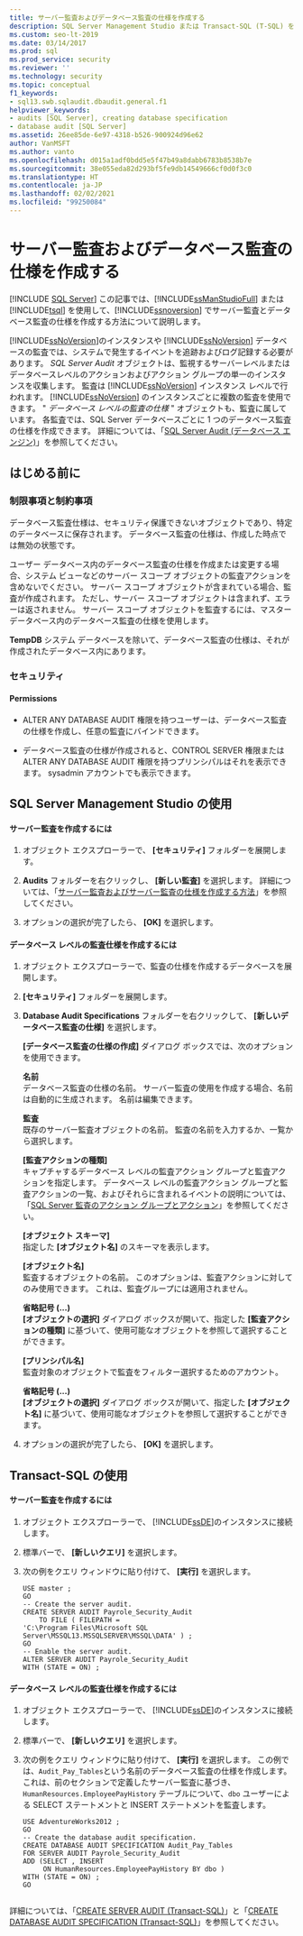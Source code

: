 ```yaml
---
title: サーバー監査およびデータベース監査の仕様を作成する
description: SQL Server Management Studio または Transact-SQL (T-SQL) を使用して SQL Server の監査とデータベース監査の仕様を作成する方法について説明します。
ms.custom: seo-lt-2019
ms.date: 03/14/2017
ms.prod: sql
ms.prod_service: security
ms.reviewer: ''
ms.technology: security
ms.topic: conceptual
f1_keywords:
- sql13.swb.sqlaudit.dbaudit.general.f1
helpviewer_keywords:
- audits [SQL Server], creating database specification
- database audit [SQL Server]
ms.assetid: 26ee85de-6e97-4318-b526-900924d96e62
author: VanMSFT
ms.author: vanto
ms.openlocfilehash: d015a1adf0bdd5e5f47b49a8dabb6783b8538b7e
ms.sourcegitcommit: 38e055eda82d293bf5fe9db14549666cf0d0f3c0
ms.translationtype: HT
ms.contentlocale: ja-JP
ms.lasthandoff: 02/02/2021
ms.locfileid: "99250084"
---
```

# <a name="create-a-server-audit-and-database-audit-specification"></a>サーバー監査およびデータベース監査の仕様を作成する
[!INCLUDE [SQL Server](../../../includes/applies-to-version/sqlserver.md)]
  この記事では、[!INCLUDE[ssManStudioFull](../../../includes/ssmanstudiofull-md.md)] または [!INCLUDE[tsql](../../../includes/tsql-md.md)] を使用して、[!INCLUDE[ssnoversion](../../../includes/ssnoversion-md.md)] でサーバー監査とデータベース監査の仕様を作成する方法について説明します。  
  
 [!INCLUDE[ssNoVersion](../../../includes/ssnoversion-md.md)]のインスタンスや [!INCLUDE[ssNoVersion](../../../includes/ssnoversion-md.md)] データベースの監査では、システムで発生するイベントを追跡およびログ記録する必要があります。 *SQL Server Audit* オブジェクトは、監視するサーバーレベルまたはデータベースレベルのアクションおよびアクション グループの単一のインスタンスを収集します。 監査は [!INCLUDE[ssNoVersion](../../../includes/ssnoversion-md.md)] インスタンス レベルで行われます。 [!INCLUDE[ssNoVersion](../../../includes/ssnoversion-md.md)] のインスタンスごとに複数の監査を使用できます。 " *データベース レベルの監査の仕様* " オブジェクトも、監査に属しています。 各監査では、SQL Server データベースごとに 1 つのデータベース監査の仕様を作成できます。 詳細については、「[SQL Server Audit &#40;データベース エンジン&#41;](../../../relational-databases/security/auditing/sql-server-audit-database-engine.md)」を参照してください。  
  
 ##  <a name="before-you-begin"></a><a name="BeforeYouBegin"></a> はじめる前に  
  
###  <a name="limitations-and-restrictions"></a><a name="Restrictions"></a> 制限事項と制約事項  
 データベース監査仕様は、セキュリティ保護できないオブジェクトであり、特定のデータベースに保存されます。 データベース監査の仕様は、作成した時点では無効の状態です。  
  
 ユーザー データベース内のデータベース監査の仕様を作成または変更する場合、システム ビューなどのサーバー スコープ オブジェクトの監査アクションを含めないでください。 サーバー スコープ オブジェクトが含まれている場合、監査が作成されます。 ただし、サーバー スコープ オブジェクトは含まれず、エラーは返されません。 サーバー スコープ オブジェクトを監査するには、マスター データベース内のデータベース監査の仕様を使用します。  
  
 **TempDB** システム データベースを除いて、データベース監査の仕様は、それが作成されたデータベース内にあります。  
  
###  <a name="security"></a><a name="Security"></a> セキュリティ  
  
####  <a name="permissions"></a><a name="Permissions"></a> Permissions  
  
-   ALTER ANY DATABASE AUDIT 権限を持つユーザーは、データベース監査の仕様を作成し、任意の監査にバインドできます。  
  
-   データベース監査の仕様が作成されると、CONTROL SERVER 権限または ALTER ANY DATABASE AUDIT 権限を持つプリンシパルはそれを表示できます。 sysadmin アカウントでも表示できます。  
  
##  <a name="using-sql-server-management-studio"></a><a name="SSMSProcedure"></a> SQL Server Management Studio の使用  
  
#### <a name="to-create-a-server-audit"></a>サーバー監査を作成するには  
  
1.  オブジェクト エクスプローラーで、 **[セキュリティ]** フォルダーを展開します。  
  
2.  **Audits** フォルダーを右クリックし、 **[新しい監査]** を選択します。 詳細については、「[サーバー監査およびサーバー監査の仕様を作成する方法](../../../relational-databases/security/auditing/create-a-server-audit-and-server-audit-specification.md)」を参照してください。  
  
3.  オプションの選択が完了したら、 **[OK]** を選択します。  

#### <a name="to-create-a-database-level-audit-specification"></a>データベース レベルの監査仕様を作成するには  
  
1.  オブジェクト エクスプローラーで、監査の仕様を作成するデータベースを展開します。  
  
2.  **[セキュリティ]** フォルダーを展開します。  
  
3.  **Database Audit Specifications** フォルダーを右クリックして、 **[新しいデータベース監査の仕様]** を選択します。  
  
     **[データベース監査の仕様の作成]** ダイアログ ボックスでは、次のオプションを使用できます。  
  
     **名前**  
     データベース監査の仕様の名前。 サーバー監査の使用を作成する場合、名前は自動的に生成されます。 名前は編集できます。  
  
     **監査**  
     既存のサーバー監査オブジェクトの名前。 監査の名前を入力するか、一覧から選択します。  
  
     **[監査アクションの種類]**  
     キャプチャするデータベース レベルの監査アクション グループと監査アクションを指定します。 データベース レベルの監査アクション グループと監査アクションの一覧、およびそれらに含まれるイベントの説明については、「[SQL Server 監査のアクション グループとアクション](../../../relational-databases/security/auditing/sql-server-audit-action-groups-and-actions.md)」を参照してください。  
  
     **[オブジェクト スキーマ]**  
     指定した **[オブジェクト名]** のスキーマを表示します。  
  
     **[オブジェクト名]**  
     監査するオブジェクトの名前。 このオプションは、監査アクションに対してのみ使用できます。 これは、監査グループには適用されません。  
  
     **省略記号 (...)**  
     **[オブジェクトの選択]** ダイアログ ボックスが開いて、指定した **[監査アクションの種類]** に基づいて、使用可能なオブジェクトを参照して選択することができます。  
  
     **[プリンシパル名]**  
     監査対象のオブジェクトで監査をフィルター選択するためのアカウント。  
  
     **省略記号 (...)**  
     **[オブジェクトの選択]** ダイアログ ボックスが開いて、指定した **[オブジェクト名]** に基づいて、使用可能なオブジェクトを参照して選択することができます。  
  
4.  オプションの選択が完了したら、 **[OK]** を選択します。  
  
##  <a name="using-transact-sql"></a><a name="TsqlProcedure"></a> Transact-SQL の使用  
  
#### <a name="to-create-a-server-audit"></a>サーバー監査を作成するには  
  
1.  オブジェクト エクスプローラーで、 [!INCLUDE[ssDE](../../../includes/ssde-md.md)]のインスタンスに接続します。  
  
2.  標準バーで、 **[新しいクエリ]** を選択します。  
  
3.  次の例をクエリ ウィンドウに貼り付けて、 **[実行]** を選択します。  
  
    ```  
    USE master ;  
    GO  
    -- Create the server audit.   
    CREATE SERVER AUDIT Payrole_Security_Audit  
        TO FILE ( FILEPATH =   
    'C:\Program Files\Microsoft SQL Server\MSSQL13.MSSQLSERVER\MSSQL\DATA' ) ;   
    GO  
    -- Enable the server audit.   
    ALTER SERVER AUDIT Payrole_Security_Audit   
    WITH (STATE = ON) ;  
    ```  
  
#### <a name="to-create-a-database-level-audit-specification"></a>データベース レベルの監査仕様を作成するには  
  
1.  オブジェクト エクスプローラーで、 [!INCLUDE[ssDE](../../../includes/ssde-md.md)]のインスタンスに接続します。  
  
2.  標準バーで、 **[新しいクエリ]** を選択します。  
  
3.  次の例をクエリ ウィンドウに貼り付けて、 **[実行]** を選択します。 この例では、`Audit_Pay_Tables`という名前のデータベース監査の仕様を作成します。 これは、前のセクションで定義したサーバー監査に基づき、`HumanResources.EmployeePayHistory` テーブルについて、`dbo` ユーザーによる SELECT ステートメントと INSERT ステートメントを監査します。  
  
    ```  
    USE AdventureWorks2012 ;   
    GO  
    -- Create the database audit specification.   
    CREATE DATABASE AUDIT SPECIFICATION Audit_Pay_Tables  
    FOR SERVER AUDIT Payrole_Security_Audit  
    ADD (SELECT , INSERT  
         ON HumanResources.EmployeePayHistory BY dbo )   
    WITH (STATE = ON) ;   
    GO  
  
    ```  
  
 詳細については、「[CREATE SERVER AUDIT &#40;Transact-SQL&#41;](../../../t-sql/statements/create-server-audit-transact-sql.md)」と「[CREATE DATABASE AUDIT SPECIFICATION &#40;Transact-SQL&#41;](../../../t-sql/statements/create-database-audit-specification-transact-sql.md)」を参照してください。  
  
  
